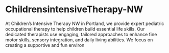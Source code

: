 # ChildrensintensiveTherapy-NW
At Children’s Intensive Therapy NW in Portland, we provide expert pediatric occupational therapy to help children build essential life skills. Our dedicated therapists use engaging, tailored approaches to enhance fine motor skills, sensory integration, and daily living abilities. We focus on creating a supportive and fun environ
